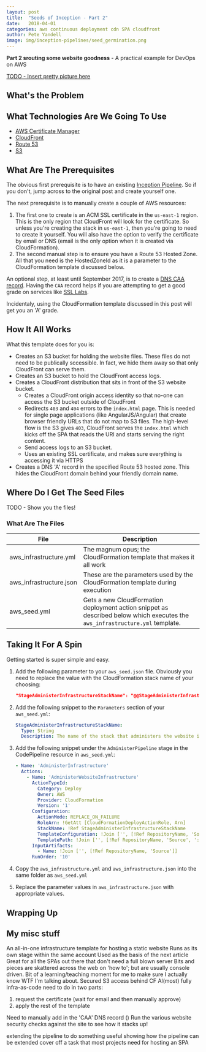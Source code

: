 ```yaml
---
layout: post
title:  "Seeds of Inception - Part 2"
date:   2018-04-01
categories: aws continuous deployment cdn SPA cloudfront 
author: Pete Yandell
image: img/inception-pipelines/seed_germination.png
---
```


**Part 2 srouting some website goodness** - A practical example for DevOps on AWS

[TODO - Insert pretty picture here](http://example.com)

## What's the Problem


## What Technologies Are We Going To Use

* [AWS Certificate Manager](https://aws.amazon.com/certificate-manager/)
* [CloudFront](https://aws.amazon.com/cloudfront/)
* [Route 53](https://aws.amazon.com/route53/)
* [S3](https://aws.amazon.com/s3/)

## What Are The Prerequisites

The obvious first prerequisite is to have an existing [Inception Pipeline](https://mechanicalrock.github.io//aws/continuous/deployment/2018/03/01/inception-pipelines-pt1). So if you don't, jump across to the original post and create yourself one.

The next prerequisite is to manually create a couple of AWS resources:

1. The first one to create is an ACM SSL certificate in the `us-east-1` region. This is the only region that CloudFront will look for the certificate. So unless you're creating the stack in `us-east-1`, then you're going to need to create it yourself. You will also have the option to verify the certificate by email or DNS (email is the only option when it is created via CloudFormation).
1. The second manual step is to ensure you have a Route 53 Hosted Zone. All that you need is the HostedZoneId as it is a parameter to the CloudFormation template discussed below.

An optional step, at least until September 2017, is to create a [DNS CAA record](https://blog.qualys.com/ssllabs/2017/03/13/caa-mandated-by-cabrowser-forum). Having the `CAA` record helps if you are attempting to get a good grade on services like [SSL Labs](https://www.ssllabs.com/).

Incidentaly, using the CloudFormation template discussed in this post will get you an 'A' grade.

## How It All Works

What this template does for you is:

* Creates an S3 bucket for holding the website files. These files do not need to be publically sccessible. In fact, we hide them away so that only CloudFront can serve them.
* Creates an S3 bucket to hold the CloudFront access logs.
* Creates a CloudFront distribution that sits in front of the S3 website bucket.
  * Creates a CloudFront origin access identity so that no-one can access the S3 bucket outside of CloudFront
  * Redirects `403` and `404` errors to the `index.html` page. This is needed for single page applications (like AngularJS/Angular) that create browser friendly URLs that do not map to S3 files. The high-level flow is the S3 gives `403`, CloudFront serves the `index.html` which kicks off the SPA that reads the URI and starts serving the right content.
  * Send access logs to an S3 bucket.
  * Uses an existing SSL certificate, and makes sure everything is accessing it via HTTPS
* Creates a DNS 'A' record in the specified Route 53 hosted zone. This hides the CloudFront domain behind your friendly domain name.

## Where Do I Get The Seed Files

TODO - Show you the files!

### What Are The Files

|File|Description|
|----|-----------|
|aws_infrastructure.yml|The magnum opus; the CloudFormation template that makes it all work|
|aws_infrastructure.json|These are the parameters used by the CloudFormation template during execution|
|aws_seed.yml|Gets a new CloudFormation deployment action snippet as described below which executes the `aws_infrastructure.yml` template.|

## Taking It For A Spin

Getting started is super simple and easy. 

1. Add the following parameter to your `aws_seed.json` file. Obviously you need to replace the value with the CloudFormation stack name of your choosing:

    ```json
    "StageAdministerInfrastructureStackName": "@@StageAdministerInfrastructureStackName@@"
    ```

2. Add the following snippet to the `Parameters` section of your `aws_seed.yml`:

    ```yaml
    StageAdministerInfrastructureStackName:
      Type: String
      Description: The name of the stack that administers the website infrastructure
    ```

3. Add the following snippet under the `AdministerPipeline` stage in the CodePipeline resource in `aws_seed.yml`:

    ```yaml
    - Name: 'AdministerInfrastructure'
      Actions:
        - Name: 'AdministerWebsiteInfrastructure'
          ActionTypeId:
            Category: Deploy
            Owner: AWS
            Provider: CloudFormation
            Version: '1'
          Configuration:
            ActionMode: REPLACE_ON_FAILURE
            RoleArn: !GetAtt [CloudFormationDeployActionRole, Arn]
            StackName: !Ref StageAdministerInfrastructureStackName
            TemplateConfiguration: !Join ['', [!Ref RepositoryName, 'Source', '::aws_infrastructure.json']]
            TemplatePath: !Join ['', [!Ref RepositoryName, 'Source', '::aws_infrastructure.yml']]
          InputArtifacts:
            - Name: !Join ['', [!Ref RepositoryName, 'Source']]
          RunOrder: '10'
    ```

4. Copy the `aws_infrastructure.yml` and `aws_infrastructure.json` into the same folder as `aws_seed.yml`
5. Replace the parameter values in `aws_infrastructure.json` with appropriate values.

## Wrapping Up

## My misc stuff

An all-in-one infrastructure template for hosting a static website
Runs as its own stage within the same account
Used as the basis of the next article
Great for all the SPAs out there that don't need a full blown server
Bits and pieces are skattered across the web on 'how to'; but are usually console driven.
Bit of a learning/teaching moment for me to make sure I actually know WTF I'm talking about.
Secured S3 access behind CF
Al(most) fully infra-as-code
need to do in two parts:
1. request the certificate (wait for email and then manually approve)
2. apply the rest of the template

Need to manually add in the 'CAA' DNS record ()
Run the various website security checks against the site to see how it stacks up!


extending the pipeline to do something useful
showing how the pipeline can be extended
cover off a task that most projects need for hosting an SPA